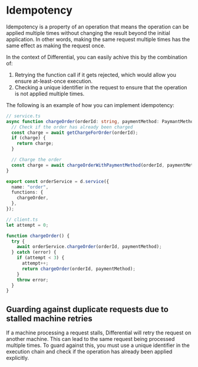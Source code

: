 # Idempotency

Idempotency is a property of an operation that means the operation can be applied multiple times without changing the result beyond the initial application. In other words, making the same request multiple times has the same effect as making the request once.

In the context of Differential, you can easily achive this by the combination of:

1. Retrying the function call if it gets rejected, which would allow you ensure at-least-once execution.
2. Checking a unique identifier in the request to ensure that the operation is not applied multiple times.

The following is an example of how you can implement idempotency:

```typescript
// service.ts
async function chargeOrder(orderId: string, paymentMethod: PaymantMethod) {
  // Check if the order has already been charged
  const charge = await getChargeForOrder(orderId);
  if (charge) {
    return charge;
  }

  // Charge the order
  const charge = await chargeOrderWithPaymentMethod(orderId, paymentMethod);
}

export const orderService = d.service({
  name: "order",
  functions: {
    chargeOrder,
  },
});

// client.ts
let attempt = 0;

function chargeOrder() {
  try {
    await orderService.chargeOrder(orderId, paymentMethod);
  } catch (error) {
    if (attempt < 3) {
      attempt++;
      return chargeOrder(orderId, paymentMethod);
    }
    throw error;
  }
}
```

## Guarding against duplicate requests due to stalled machine retries

If a machine processing a request stalls, Differential will retry the request on another machine. This can lead to the same request being processed multiple times. To guard against this, you must use a unique identifier in the execution chain and check if the operation has already been applied explicitly.
